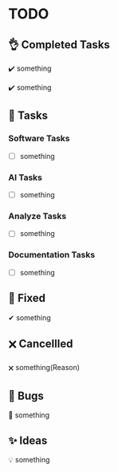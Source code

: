 # TODO

## 👌 Completed Tasks
✔️ something

✔️ something




## 📌 Tasks 
### Software Tasks
- [ ] something



###  AI Tasks
- [ ] something


###  Analyze Tasks
- [ ] something


### Documentation Tasks
- [ ] something


## 🔨 Fixed
✔ something


## 🗙 Cancellled
🗙 something(Reason)


## 🚧 Bugs
🐛 something


## ✨ Ideas
💡 something